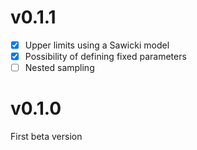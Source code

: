 # v0.1.1
- [x] Upper limits using a Sawicki model
- [x] Possibility of defining fixed parameters
- [ ] Nested sampling

# v0.1.0
First beta version
